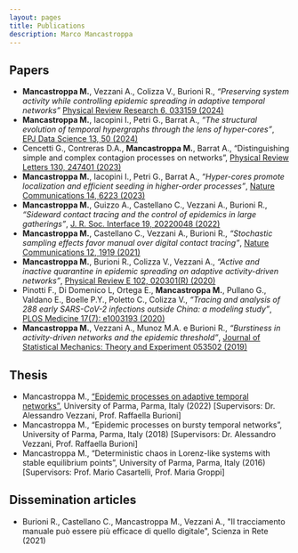 ```yaml
---
layout: pages
title: Publications
description: Marco Mancastroppa
---
```


## Papers
*	**Mancastroppa M.**, Vezzani A., Colizza V., Burioni R.,
_“Preserving system activity while controlling epidemic spreading in adaptive temporal networks”_
[Physical Review Research 6, 033159 (2024)](https://doi.org/10.1103/PhysRevResearch.6.033159)
*	**Mancastroppa M.**, Iacopini I., Petri G., Barrat A., _“The structural evolution of temporal hypergraphs through the lens of hyper-cores”_, [EPJ Data Science 13, 50 (2024)](https://doi.org/10.1140/epjds/s13688-024-00490-1)
*	Cencetti G., Contreras D.A., **Mancastroppa M.**, Barrat A., “Distinguishing simple and complex contagion processes on networks”, [Physical Review Letters 130, 247401 (2023)](https://doi.org/10.1103/PhysRevLett.130.247401)
* **Mancastroppa M.**, Iacopini I., Petri G., Barrat A., _“Hyper-cores promote localization and efficient seeding in higher-order processes”_, [Nature Communications 14, 6223 (2023)](https://doi.org/10.1038/s41467-023-41887-2)
* **Mancastroppa M.**, Guizzo A., Castellano C., Vezzani A., Burioni R., _“Sideward contact tracing and the control of epidemics in large gatherings”_, [J. R. Soc. Interface 19, 20220048 (2022)](https://doi.org/10.1098/rsif.2022.0048)
* **Mancastroppa M.**, Castellano C., Vezzani A., Burioni R., _“Stochastic sampling effects favor manual over digital contact tracing”_, [Nature Communications 12, 1919 (2021)](https://doi.org/10.1038/s41467-021-22082-7)
* **Mancastroppa M.**, Burioni R., Colizza V., Vezzani A., _“Active and inactive quarantine in epidemic spreading on adaptive activity-driven networks”_, [Physical Review E 102, 020301(R) (2020)](https://doi.org/10.1103/PhysRevE.102.020301)
* Pinotti F., Di Domenico L, Ortega E., **Mancastroppa M.**, Pullano G., Valdano E.,  Boelle P.Y., Poletto C., Colizza V., _“Tracing and analysis of 288 early SARS-CoV-2 infections outside China: a modeling study”_, [PLOS Medicine 17(7): e1003193 (2020)](https://doi.org/10.1371/journal.pmed.1003193)
* **Mancastroppa M.**, Vezzani A., Munoz M.A. e Burioni R., _“Burstiness in activity-driven networks and the epidemic threshold”_, [Journal of Statistical Mechanics: Theory and Experiment 053502 (2019)](https://doi.org/10.1088/1742-5468/ab16c4)

## Thesis
*   Mancastroppa M., [“Epidemic processes on adaptive temporal networks”](https://www.repository.unipr.it/bitstream/1889/4819/5/PhD_thesis_MancastroppaMarco_rev.pdf), University of Parma, Parma, Italy (2022) [Supervisors: Dr. Alessandro Vezzani, Prof. Raffaella Burioni]
*   Mancastroppa M., “Epidemic processes on bursty temporal networks”, University of Parma, Parma, Italy (2018) [Supervisors: Dr. Alessandro Vezzani, Prof. Raffaella Burioni]
*   Mancastroppa M., “Deterministic chaos in Lorenz-like systems with stable equilibrium points”, University of Parma, Parma, Italy (2016) [Supervisors: Prof. Mario Casartelli, Prof. Maria Groppi]
    
## Dissemination articles
*  Burioni R., Castellano C., Mancastroppa M., Vezzani A., "Il tracciamento manuale può essere più efficace di quello digitale", Scienza in Rete (2021) 
